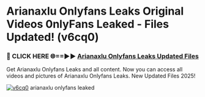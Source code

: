 # Arianaxlu Onlyfans Leaks Original Videos 0nlyFans Leaked - Files Updated! (v6cq0)

<h3>🔴 CLICK HERE 🌐==►► <a href="https://tinyurl.com/3hn5wdd3" rel="nofollow">Arianaxlu Onlyfans Leaks Updated Files</a></h3>

Get Arianaxlu Onlyfans Leaks and all content. Now you can access all videos and pictures of Arianaxlu Onlyfans Leaks. New Updated Files 2025!

[![v6cq0](https://i.imgur.com/4HnBqBT.gif)](https://tinyurl.com/3hn5wdd3)
arianaxlu onlyfans leaked